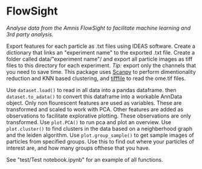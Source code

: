 # FlowSight
*Analyse data from the Amnis FlowSight to facilitate machine learning and 3rd party analysis.* 

Export features for each particle as .txt files using IDEAS software. Create a dictionary that links an "experiment name" to the exported .txt file. Create a folder called data/"experiment name"/ and export all particle images as tiff files to this directory for each experiment.
*Tip:* export only the channels that you need to save time.
This package uses [Scanpy](https://scanpy.readthedocs.io/en/latest/api/index.html) to perform dimentionality reduction and KNN based clustering, and [tifffile](https://github.com/cgohlke/tifffile) to read the ome.tif files.

Use `dataset.load()` to read in all data into a pandas dataframe. then `dataset.to_adata()` to convert this dataframe into a workable AnnData object. Only non flourescent features are used as variables. These are transformed and scaled to work with PCA. Other features are added as observations to facilitate explorative plotting. These observations are only transformed. Use `plot.PCA()` to run pca and plot an overview. Use `plot.cluster()` to find clusters in the data based on a neighberhood graph and the leiden algorithm. Use `plot.group_sample()` to get sample images of particles from specified groups. Use this to find out where your particles of interest are, and how many groups ofthese that you have.

See "test/Test notebook.ipynb" for an example of all functions. 


